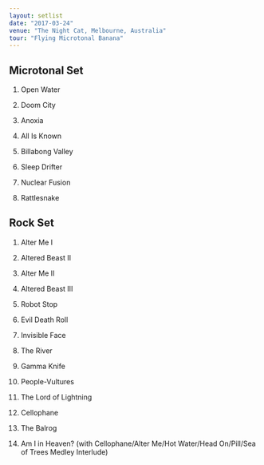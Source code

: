 ```yaml
---
layout: setlist
date: "2017-03-24"
venue: "The Night Cat, Melbourne, Australia"
tour: "Flying Microtonal Banana"
---
```



## Microtonal Set

 1. Open Water

 2. Doom City

 3. Anoxia

 4. All Is Known

 5. Billabong Valley

 6. Sleep Drifter

 7. Nuclear Fusion

 8. Rattlesnake

## Rock Set

1. Alter Me I

2. Altered Beast II

3. Alter Me II

4. Altered Beast III

5. Robot Stop

6. Evil Death Roll

7. Invisible Face

8. The River

9. Gamma Knife

10. People-Vultures

11. The Lord of Lightning

12. Cellophane

13. The Balrog

14. Am I in Heaven?
    (with Cellophane/Alter Me/Hot Water/Head On/Pill/Sea of Trees
    Medley Interlude)


